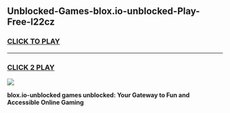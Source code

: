 
## Unblocked-Games-blox.io-unblocked-Play-Free-l22cz
<h3>
<a href="https://premium76.site?title=blox.io-unblocked&ref=19M">CLICK TO PLAY</a></h3>
<hr>

<h3>
<a href="https://premium76.site?title=blox.io-unblocked&ref=19M">CLICK 2 PLAY</a>
  
</h3>

<a href="https://premium76.site?title=blox.io-unblocked&ref=19M"><img src="https://clearcache.store/games.png"></a>


**blox.io-unblocked games unblocked: Your Gateway to Fun and Accessible Online Gaming**
